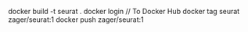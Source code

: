 
docker build -t seurat .
docker login // To Docker Hub
docker tag seurat zager/seurat:1
docker push zager/seurat:1